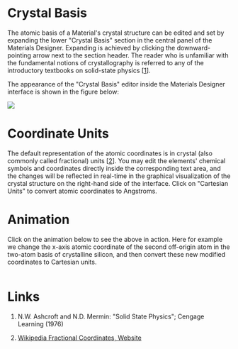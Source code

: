 # Crystal Basis

The atomic basis of a Material's crystal structure can be edited and set by expanding the lower "Crystal Basis" section in the central panel of the Materials Designer. Expanding is achieved by clicking the downward-pointing arrow next to the section header. The reader who is unfamiliar with the fundamental notions of crystallography is referred to any of the introductory textbooks on solid-state physics [[1](#links)].

The appearance of the "Crystal Basis" editor inside the Materials Designer interface is shown in the figure below:

<img src="/images/crystal-basis.png"/>


# Coordinate Units

The default representation of the atomic coordinates is in crystal (also commonly called fractional) units [[2](#links)]. You may edit the elements' chemical symbols and coordinates directly inside the corresponding text area, and the changes will be reflected in real-time in the graphical visualization of the crystal structure on the right-hand side of the interface. Click on "Cartesian Units" to convert atomic coordinates to Angstroms.

# Animation

Click on the animation below to see the above in action. Here for example we change the x-axis atomic coordinate of the second off-origin atom in the two-atom basis of crystalline silicon, and then convert these new modified coordinates to Cartesian units.

<img data-gifffer="/images/ChangeMaterialBasis.gif" />

# Links

1. N.W. Ashcroft and N.D. Mermin: "Solid State Physics"; Cengage Learning (1976)

2. [Wikipedia Fractional Coordinates, Website](https://en.wikipedia.org/wiki/Fractional_coordinates)
